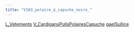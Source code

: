 ```yaml
---
title: "V103_polaire_à_capuche_noire_"
---
```


[L_Vetements](notes/equipements/L_Vetements.md) [V_CardigansPullsPolairesCapuche](notes/equipements/vetements/V_CardigansPullsPolairesCapuche.md) [gaelSullice](notes/utilisateurs/beneficiaires/gaelSullice.md)